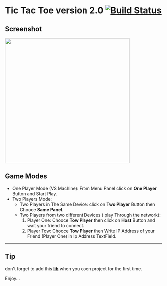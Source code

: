 # Tic Tac Toe version 2.0  [![Build Status](https://travis-ci.org/LotfiBoukhemerra/Tic-Tac-Toe.svg?branch=master)](https://travis-ci.org/LotfiBoukhemerra/Tic-Tac-Toe)

## Screenshot

<!-- ![tic tac toe demo](https://user-images.githubusercontent.com/43999152/50120390-a37f1080-0255-11e9-9fc8-a994db9bb0a9.gif) -->
<img src="./demo/demo.gif" height="400" />

## Game Modes
- One Player Mode (VS Machine): From Menu Panel click on **One Player** Button and Start Play.
- Two Players Mode:
  - Two Players in The Same Device: click on **Two Player** Button then Chooce **Same Panel**.
  - Two Players from two different Devices ( play Through the network):
	  1. Player One: Chooce **Tow Player** then click on **Host** Button and wait your friend to connect.
	  2. Player Tow: Chooce **Tow Player** then Write IP Address of your Friend (Player One) in Ip Address TextField.
---

## Tip
don't forget to add this [**lib**](https://github.com/LotfiBoukhemerra/Tic-Tac-Toe/tree/master/lib) when you open project for the first time.

Enjoy...
